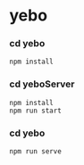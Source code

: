 # yebo

### cd yebo
```
npm install
```

### cd yeboServer
```
npm install
npm run start
```

### cd yebo
```
npm run serve
```
